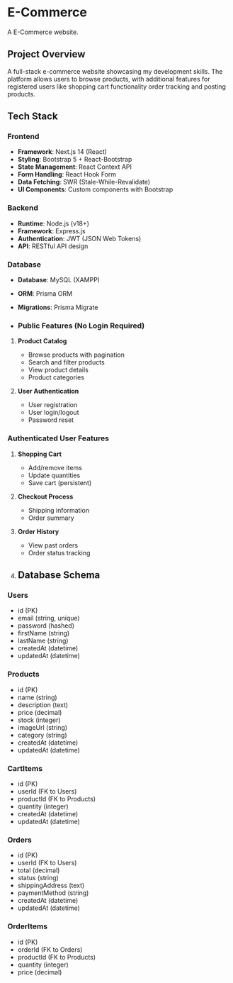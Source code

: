 # E-Commerce
A E-Commerce website.
## Project Overview
A full-stack e-commerce website showcasing my development skills. The platform allows users to browse products, with additional features for registered users like shopping cart functionality order tracking and posting products.

## Tech Stack

### Frontend
- **Framework**: Next.js 14 (React)
- **Styling**: Bootstrap 5 + React-Bootstrap
- **State Management**: React Context API
- **Form Handling**: React Hook Form
- **Data Fetching**: SWR (Stale-While-Revalidate)
- **UI Components**: Custom components with Bootstrap

### Backend
- **Runtime**: Node.js (v18+)
- **Framework**: Express.js
- **Authentication**: JWT (JSON Web Tokens)
- **API**: RESTful API design

### Database
- **Database**: MySQL (XAMPP)
- **ORM**: Prisma ORM
- **Migrations**: Prisma Migrate

- ### Public Features (No Login Required)
1. **Product Catalog**
   - Browse products with pagination
   - Search and filter products
   - View product details
   - Product categories

2. **User Authentication**
   - User registration
   - User login/logout
   - Password reset

### Authenticated User Features
1. **Shopping Cart**
   - Add/remove items
   - Update quantities
   - Save cart (persistent)

2. **Checkout Process**
   - Shipping information
   - Order summary

3. **Order History**
   - View past orders
   - Order status tracking
  
4. ## Database Schema

### Users
- id (PK)
- email (string, unique)
- password (hashed)
- firstName (string)
- lastName (string)
- createdAt (datetime)
- updatedAt (datetime)

### Products
- id (PK)
- name (string)
- description (text)
- price (decimal)
- stock (integer)
- imageUrl (string)
- category (string)
- createdAt (datetime)
- updatedAt (datetime)

### CartItems
- id (PK)
- userId (FK to Users)
- productId (FK to Products)
- quantity (integer)
- createdAt (datetime)
- updatedAt (datetime)

### Orders
- id (PK)
- userId (FK to Users)
- total (decimal)
- status (string)
- shippingAddress (text)
- paymentMethod (string)
- createdAt (datetime)
- updatedAt (datetime)

### OrderItems
- id (PK)
- orderId (FK to Orders)
- productId (FK to Products)
- quantity (integer)
- price (decimal)
